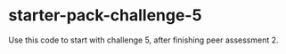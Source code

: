 # starter-pack-challenge-5
Use this code to start with challenge 5, after finishing peer assessment 2.

